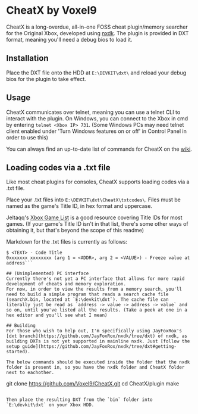 # CheatX by Voxel9
CheatX is a long-overdue, all-in-one FOSS cheat plugin/memory searcher for the Original Xbox, developed using [nxdk](https://github.com/XboxDev/nxdk). The plugin is provided in DXT format, meaning you'll need a debug bios to load it.

## Installation
Place the DXT file onto the HDD at `E:\DEVKIT\dxt\` and reload your debug bios for the plugin to take effect.

## Usage
CheatX communicates over telnet, meaning you can use a telnet CLI to interact with the plugin.
On Windows, you can connect to the Xbox in cmd by entering `telnet <Xbox IP> 731`.
(Some Windows PCs may need telnet client enabled under 'Turn Windows features on or off' in Control Panel in order to use this)

You can always find an up-to-date list of commands for CheatX on the [wiki](https://github.com/Voxel9/CheatX/wiki/Commands-Usage).

## Loading codes via a .txt file
Like most cheat plugins for consoles, CheatX supports loading codes via a .txt file.

Place your .txt files into `E:\DEVKIT\dxt\CheatX\txtcodes\`.
Files must be named as the game's Title ID, in hex format and uppercase.

Jeltaqq's [Xbox Game List](https://github.com/jeltaqq/Xbox-Original-GameList/blob/master/Xbox%20Original%20GameList.tsv) is a good resource covering Title IDs for most games. (If your game's Title ID isn't in that list, there's some other ways of obtaining it, but that's beyond the scope of this readme)

Markdown for the .txt files is currently as follows:
```# <TEXT> - Comments
$ <TEXT> - Code Title
0xxxxxxx xxxxxxxx (arg 1 = <ADDR>, arg 2 = <VALUE>) - Freeze value at address```

## (Unimplemented) PC interface
Currently there's not yet a PC interface that allows for more rapid development of cheats and memory exploration.
For now, in order to view the results from a memory search, you'll need to build a simple program that reads a search cache file (searchX.bin, located at `E:\devkit\dxt`). The cache file can literally just be read as `address -> value -> address -> value` and so on, until you've listed all the results. (Take a peek at one in a hex editor and you'll see what I mean)

## Building
For those who wish to help out, I'm specifically using JayFoxRox's [dxt branch](https://github.com/JayFoxRox/nxdk/tree/dxt) of nxdk, as building DXTs is not yet supported in mainline nxdk. Just [follow the setup guide](https://github.com/JayFoxRox/nxdk/tree/dxt#getting-started).

The below commands should be executed inside the folder that the nxdk folder is present in, so you have the nxdk folder and CheatX folder next to eachother.

```
git clone https://github.com/Voxel9/CheatX.git
cd CheatX/plugin
make
```

Then place the resulting DXT from the `bin` folder into `E:\devkit\dxt` on your Xbox HDD.
